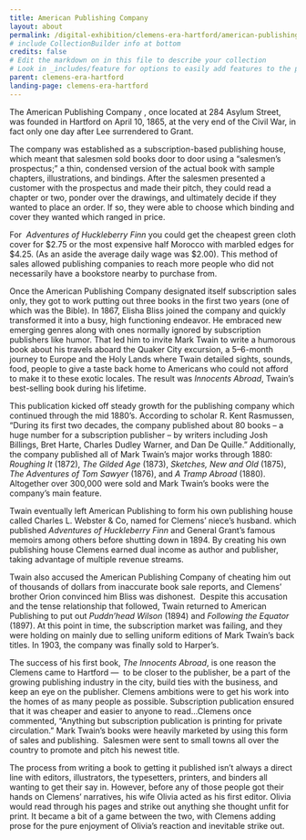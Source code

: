 ```yaml
---
title: American Publishing Company
layout: about
permalink: /digital-exhibition/clemens-era-hartford/american-publishing-company.html
# include CollectionBuilder info at bottom
credits: false
# Edit the markdown on in this file to describe your collection
# Look in _includes/feature for options to easily add features to the page
parent: clemens-era-hartford
landing-page: clemens-era-hartford
---
```



The American Publishing Company , once located at 284 Asylum Street, was founded in Hartford on April 10, 1865, at the very end of the Civil War, in fact only one day after Lee surrendered to Grant. 

The company was established as a subscription-based publishing house, which meant that salesmen sold books door to door using a “salesmen’s prospectus;” a thin, condensed version of the actual book with sample chapters, illustrations, and bindings. After the salesmen presented a customer with the prospectus and made their pitch, they could read a chapter or two, ponder over the drawings, and ultimately decide if they wanted to place an order. If so, they were able to choose which binding and cover they wanted which ranged in price. 

For  _Adventures of Huckleberry Finn_ you could get the cheapest green cloth cover for $2.75 or the most expensive half Morocco with marbled edges for $4.25. (As an aside the average daily wage was $2.00). This method of sales allowed publishing companies to reach more people who did not necessarily have a bookstore nearby to purchase from. 

Once the American Publishing Company designated itself subscription sales only, they got to work putting out three books in the first two years (one of which was the Bible). In 1867, Elisha Bliss joined the company and quickly transformed it into a busy, high functioning endeavor. He embraced new emerging genres along with ones normally ignored by subscription publishers like humor. That led him to invite Mark Twain to write a humorous book about his travels aboard the Quaker City excursion, a 5–6-month journey to Europe and the Holy Lands where Twain detailed sights, sounds, food, people to give a taste back home to Americans who could not afford to make it to these exotic locales. The result was _Innocents Abroad_, Twain’s best-selling book during his lifetime. 

This publication kicked off steady growth for the publishing company which continued through the mid 1880’s. According to scholar R. Kent Rasmussen, “During its first two decades, the company published about 80 books – a huge number for a subscription publisher – by writers including Josh Billings, Bret Harte, Charles Dudley Warner, and Dan De Quille.” Additionally, the company published all of Mark Twain’s major works through 1880: _Roughing It_ (1872), _The Gilded Age_ (1873), _Sketches, New and Old_ (1875), _The Adventures of Tom Sawyer_ (1876), and _A Tramp Abroad_ (1880). Altogether over 300,000 were sold and Mark Twain’s books were the company’s main feature. 

Twain eventually left American Publishing to form his own publishing house called Charles L. Webster & Co, named for Clemens’ niece’s husband. which published _Adventures of Huckleberry Finn_ and General Grant’s famous memoirs among others before shutting down in 1894. By creating his own publishing house Clemens earned dual income as author and publisher, taking advantage of multiple revenue streams. 

Twain also accused the American Publishing Company of cheating him out of thousands of dollars from inaccurate book sale reports, and Clemens’ brother Orion convinced him Bliss was dishonest.  Despite this accusation and the tense relationship that followed, Twain returned to American Publishing to put out _Puddn’head Wilson_ (1894) and _Following the Equator_ (1897). At this point in time, the subscription market was failing, and they were holding on mainly due to selling uniform editions of Mark Twain’s back titles. In 1903, the company was finally sold to Harper’s. 

The success of his first book, _The Innocents Abroad_, is one reason the Clemens came to Hartford —  to be closer to the publisher, be a part of the growing publishing industry in the city, build ties with the business, and keep an eye on the publisher. Clemens ambitions were to get his work into the homes of as many people as possible. Subscription publication ensured that it was cheaper and easier to anyone to read…Clemens once commented, “Anything but subscription publication is printing for private circulation.” Mark Twain’s books were heavily marketed by using this form of sales and publishing.  Salesmen were sent to small towns all over the country to promote and pitch his newest title.

The process from writing a book to getting it published isn’t always a direct line with editors, illustrators, the typesetters, printers, and binders all wanting to get their say in. However, before any of those people got their hands on Clemens’ narratives, his wife Olivia acted as his first editor. Olivia would read through his pages and strike out anything she thought unfit for print. It became a bit of a game between the two, with Clemens adding prose for the pure enjoyment of Olivia’s reaction and inevitable strike out. 
